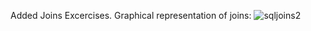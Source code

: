 Added Joins Excercises.
Graphical representation of joins:
![sqljoins2](https://user-images.githubusercontent.com/21239660/77838323-e9e53f80-7127-11ea-9fab-513ded7b851c.png)



